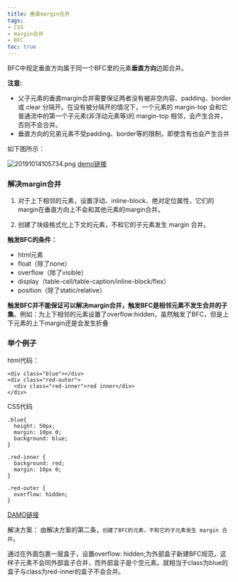 ```yaml
---
title: 垂直margin合并
tags: 
- CSS
- margin合并
- BFC
toc: true
---
```

BFC中规定垂直方向属于同一个BFC里的元素**垂直方向**边距合并。

**注意:**
- 父子元素的垂直margin合并需要保证两者没有被非空内容、padding、border 或 clear 分隔开。在没有被分隔开的情况下，一个元素的 margin-top 会和它普通流中的第一个子元素(非浮动元素等)的 margin-top 相邻，会产生合并，否则不会合并。
- 垂直方向的兄弟元素不受padding、border等的限制，即使含有也会产生合并
<!--more-->
如下图所示：

![20191014105734.png](https://robbie-blog.oss-cn-shanghai.aliyuncs.com/img/20191014105734.png)
[demo链接](https://codepen.io/ustc-han/pen/oNNbRxZ?editors=0100)

### 解决margin合并

1. 对于上下相邻的元素，设置浮动、inline-block、绝对定位属性，它们的margin在垂直方向上不会和其他元素的margin合并。

2. 创建了块级格式化上下文的元素，不和它的子元素发生 margin 合并。

**触发BFC的条件：**
- html元素
- float（除了none）
- overflow（除了visible）
- display（table-cell/table-caption/inline-block/flex）
- position（除了static/relative）

**触发BFC并不能保证可以解决margin合并，触发BFC是相邻元素不发生合并的子集**。例如：为上下相邻的元素设置了overflow:hidden，虽然触发了BFC，但是上下元素的上下margin还是会发生折叠

### 举个例子
html代码：
```
<div class="blue"></div>
<div class="red-outer">
  <div class="red-inner">red inner</div>
</div>
```
CSS代码
```
.blue{
  height: 50px;
  margin: 10px 0;
  background: blue;
}

.red-inner {
  background: red;
  margin: 10px 0;
}

.red-outer {
  overflow: hidden;
}
```
[DAMO链接](https://codepen.io/ustc-han/pen/ydKeXY)

解决方案：
由解决方案的第二条，`创建了BFC的元素，不和它的子元素发生 margin 合并`。

通过在外面包裹一层盒子，设置overflow: hidden;为外部盒子新建BFC规范，这样子元素不会同外部盒子合并，而外部盒子是个空元素。就相当于class为blue的盒子与class为red-inner的盒子不会合并。
